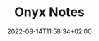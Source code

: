 ---
title: "Onyx Notes"
description: "Todo lo que necesitas saber para tu carrera. Apuntes hechos por estudiantes, para estudiantes 🎓."
lead: "Todo lo que necesitas saber para tu carrera. Apuntes hechos por estudiantes, para estudiantes 🎓."
date: 2022-08-14T11:58:34+02:00
lastmod: 2022-08-14T11:58:34+02:00
draft: false
images: []
---
